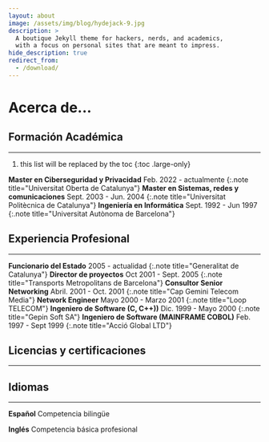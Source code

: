 ```yaml
---
layout: about
image: /assets/img/blog/hydejack-9.jpg
description: >
  A boutique Jekyll theme for hackers, nerds, and academics,
  with a focus on personal sites that are meant to impress.
hide_description: true
redirect_from:
  - /download/
---
```


# Acerca de...

<!--author-->


## Formación Académica ##
___
1. this list will be replaced by the toc
{:toc .large-only}

**Master en Ciberseguridad y Privacidad** Feb. 2022 - actualmente
{:.note title="Universitat Oberta de Catalunya"}
**Master en Sistemas, redes y comunicaciones** Sept. 2003 - Jun. 2004
{:.note title="Universitat Politècnica de Catalunya"}
**Ingeniería en Informática** Sept. 1992 - Jun 1997
{:.note title="Universitat Autònoma de Barcelona"}



## Experiencia Profesional
___
**Funcionario del Estado** 
2005 - actualidad
{:.note title="Generalitat de Catalunya"}
**Director de proyectos** 
Oct 2001 - Sept. 2005
{:.note title="Transports Metropolitans de Barcelona"}
**Consultor Senior Networking**
Abril. 2001 - Oct. 2001
{:.note title="Cap Gemini Telecom Media"}
**Network Engineer** 
Mayo 2000 - Marzo 2001
{:.note title="Loop TELECOM"}
**Ingeniero de Software (C, C++))**
Dic. 1999 - Mayo 2000
{:.note title="Gepin Soft SA"}
**Ingeniero de Software (MAINFRAME COBOL)**
Feb. 1997 - Sept 1999
{:.note title="Acció Global LTD"}

## Licencias y certificaciones
___

<div class="pull-right">
<div data-iframe-width="150" data-iframe-height="270" data-share-badge-id="3e4e63a4-8a68-4278-a142-407f58775bcc" data-share-badge-host="https://www.credly.com"></div><script type="text/javascript" async src="//cdn.credly.com/assets/utilities/embed.js"></script>
<div data-iframe-width="150" data-iframe-height="270" data-share-badge-id="6acbaa61-2d8a-4f47-9d74-b30550a01114" data-share-badge-host="https://www.credly.com"></div><script type="text/javascript" async src="//cdn.credly.com/assets/utilities/embed.js"></script>
<div data-iframe-width="150" data-iframe-height="270" data-share-badge-id="010409fb-af6e-4b4e-8eda-cc5a3803293e" data-share-badge-host="https://www.credly.com"></div><script type="text/javascript" async src="//cdn.credly.com/assets/utilities/embed.js"></script>
<div data-iframe-width="150" data-iframe-height="270" data-share-badge-id="0297d085-7f24-41c0-bafe-0b84b5af7b51" data-share-badge-host="https://www.credly.com"></div><script type="text/javascript" async src="//cdn.credly.com/assets/utilities/embed.js"></script>
<div data-iframe-width="150" data-iframe-height="270" data-share-badge-id="b6acb53d-3c1e-44ad-8968-3c44c0bfad37" data-share-badge-host="https://www.credly.com"></div><script type="text/javascript" async src="//cdn.credly.com/assets/utilities/embed.js"></script>
<div data-iframe-width="150" data-iframe-height="270" data-share-badge-id="7b8b2339-3271-4c98-9ff9-7746443d8e02" data-share-badge-host="https://www.credly.com"></div><script type="text/javascript" async src="//cdn.credly.com/assets/utilities/embed.js"></script>
</div>

## Idiomas
___
**Español**
Competencia bilingüe

**Inglés**
Competencia básica profesional

